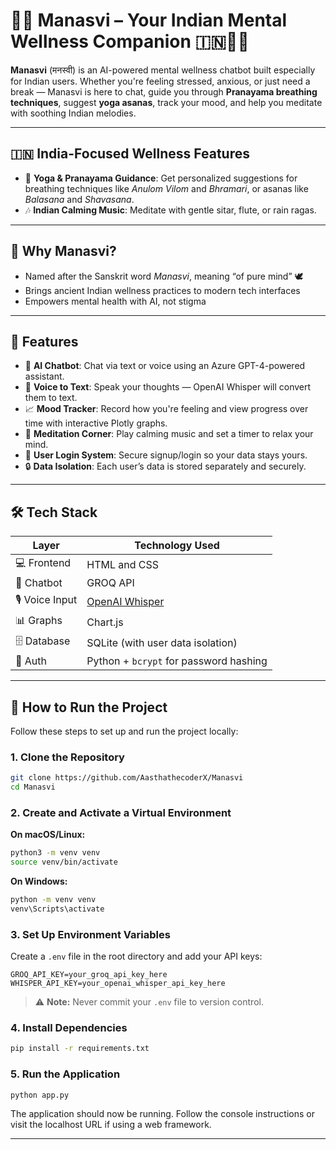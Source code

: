 # 🧘‍♀️ Manasvi – Your Indian Mental Wellness Companion 🇮🇳💬🌿

**Manasvi** (मनस्वी) is an AI-powered mental wellness chatbot built especially for Indian users. Whether you're feeling stressed, anxious, or just need a break — Manasvi is here to chat, guide you through **Pranayama breathing techniques**, suggest **yoga asanas**, track your mood, and help you meditate with soothing Indian melodies.

---

## 🇮🇳 India-Focused Wellness Features

- 🙏 **Yoga & Pranayama Guidance**: Get personalized suggestions for breathing techniques like *Anulom Vilom* and *Bhramari*, or asanas like *Balasana* and *Shavasana*.
- 🎶 **Indian Calming Music**: Meditate with gentle sitar, flute, or rain ragas.

---

## 🌼 Why Manasvi?

- Named after the Sanskrit word *Manasvi*, meaning “of pure mind” 🕊️
- Brings ancient Indian wellness practices to modern tech interfaces
- Empowers mental health with AI, not stigma

---

## 🚀 Features

- 💬 **AI Chatbot**: Chat via text or voice using an Azure GPT-4-powered assistant.
- 🎤 **Voice to Text**: Speak your thoughts — OpenAI Whisper will convert them to text.
- 📈 **Mood Tracker**: Record how you're feeling and view progress over time with interactive Plotly graphs.
- 🧘 **Meditation Corner**: Play calming music and set a timer to relax your mind.
- 🔐 **User Login System**: Secure signup/login so your data stays yours.
- 🔒 **Data Isolation**: Each user’s data is stored separately and securely.

---

## 🛠️ Tech Stack

| Layer           | Technology Used                                       |
|----------------|--------------------------------------------------------|
| 💻 Frontend     | HTML and CSS                                           |
| 🧠 Chatbot      | GROQ API                                               |
| 🎙️ Voice Input  | [OpenAI Whisper](https://openai.com/research/whisper)  |
| 📊 Graphs       | Chart.js                                              |
| 🗄️ Database     | SQLite (with user data isolation)                     |
| 🔐 Auth         | Python + `bcrypt` for password hashing                |

---

## 🚀 How to Run the Project

Follow these steps to set up and run the project locally:

### 1. Clone the Repository

```bash
git clone https://github.com/AasthathecoderX/Manasvi
cd Manasvi
```

### 2. Create and Activate a Virtual Environment

**On macOS/Linux:**

```bash
python3 -m venv venv
source venv/bin/activate
```

**On Windows:**

```bash
python -m venv venv
venv\Scripts\activate
```

### 3. Set Up Environment Variables

Create a `.env` file in the root directory and add your API keys:

```env
GROQ_API_KEY=your_groq_api_key_here
WHISPER_API_KEY=your_openai_whisper_api_key_here
```

> ⚠️ **Note:** Never commit your `.env` file to version control.

### 4. Install Dependencies

```bash
pip install -r requirements.txt
```

### 5. Run the Application

```bash
python app.py
```

The application should now be running. Follow the console instructions or visit the localhost URL if using a web framework.

---


